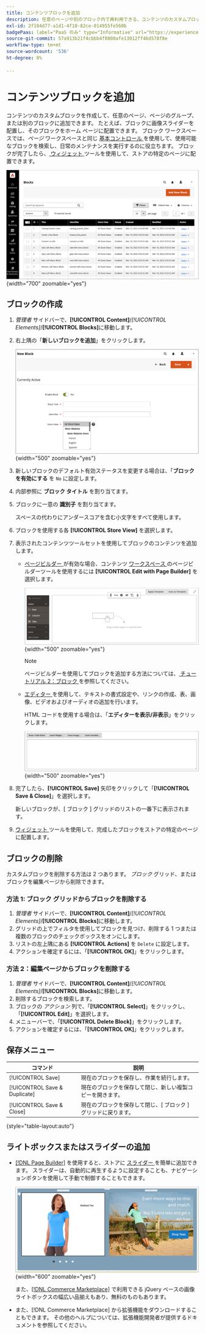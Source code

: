 ```yaml
---
title: コンテンツブロックを追加
description: 任意のページや別のブロック内で再利用できる、コンテンツのカスタムブロックを作成します。
exl-id: 2f104d77-a1d1-4f10-82ce-014955fe560b
badgePaas: label="PaaS のみ" type="Informative" url="https://experienceleague.adobe.com/en/docs/commerce/user-guides/product-solutions" tooltip="Adobe Commerce on Cloud プロジェクト（Adobeが管理する PaaS インフラストラクチャ）およびオンプレミスプロジェクトにのみ適用されます。"
source-git-commit: 57a913b21f4cbbb4f0800afe13012ff46d578f8e
workflow-type: tm+mt
source-wordcount: '536'
ht-degree: 0%

---
```


# コンテンツブロックを追加

コンテンツのカスタムブロックを作成して、任意のページ、ページのグループ、または別のブロックに追加できます。 たとえば、ブロックに画像スライダーを配置し、そのブロックをホーム ページに配置できます。 ブロック ワークスペースでは、_ページ_ ワークスペースと同じ [ 基本コントロール ](pages-workspace.md) を使用して、使用可能なブロックを検索し、日常のメンテナンスを実行するのに役立ちます。 ブロックが完了したら、[ ウィジェット ](widget-static-block.md) ツールを使用して、ストアの特定のページに配置できます。

![ ブロック ページには、既存のブロックのグリッドが表示されます ](./assets/blocks-workspace.png){width="700" zoomable="yes"}

## ブロックの作成

1. _管理者_ サイドバーで、**[!UICONTROL Content]**/_[!UICONTROL Elements]_/**[!UICONTROL Blocks]**&#x200B;に移動します。

1. 右上隅の「**新しいブロックを追加**」をクリックします。

   ![ 新規ブロック ページには、オプションとコンテンツスペースが表示されます ](./assets/block-detail.png){width="500" zoomable="yes"}

1. 新しいブロックのデフォルト有効ステータスを変更する場合は、「**ブロックを有効にする** を `No` に設定します。

1. 内部参照に **ブロック タイトル** を割り当てます。

1. ブロックに一意の **識別子** を割り当てます。

   スペースの代わりにアンダースコアを含む小文字をすべて使用します。

1. ブロックを使用する各 **[!UICONTROL Store View]** を選択します。

1. 表示されたコンテンツツールセットを使用してブロックのコンテンツを追加します。

   - [ ページビルダー ](../page-builder/introduction.md) が有効な場合、コンテンツ [ ワークスペース ](../page-builder/workspace.md) のページビルダーツールを使用するには **[!UICONTROL Edit with Page Builder]** を選択します。

     ![ ページビルダーワークスペース ](./assets/pb-workspace-block.png){width="500" zoomable="yes"}

     >[!NOTE]
     >
     >ページビルダーを使用してブロックを追加する方法については、[ チュートリアル 2：ブロック ](../page-builder/2-blocks.md) を参照してください。

   - [ エディター ](editor.md) を使用して、テキストの書式設定や、リンクの作成、表、画像、ビデオおよびオーディオの追加を行います。

     HTML コードを使用する場合は、「**エディターを表示/非表示**」をクリックします。

     ![ ブロック エディタ（非表示） ](./assets/block-editor-hidden.png){width="500" zoomable="yes"}

1. 完了したら、**[!UICONTROL Save]** 矢印をクリックして「**[!UICONTROL Save & Close]**」を選択します。

   新しいブロックが、[ ブロック ] グリッドのリストの一番下に表示されます。

1. [ ウィジェット ](widget-static-block.md) ツールを使用して、完成したブロックをストアの特定のページに配置します。

## ブロックの削除

カスタムブロックを削除する方法は 2 つあります。 _ブロック_ グリッド、またはブロックを編集ページから削除できます。

### 方法 1: ブロック グリッドからブロックを削除する

1. _管理者_ サイドバーで、**[!UICONTROL Content]**/_[!UICONTROL Elements]_/**[!UICONTROL Blocks]**&#x200B;に移動します。
1. グリッドの上でフィルタを使用してブロックを見つけ、削除する 1 つまたは複数のブロックのチェックボックスをオンにします。
1. リストの左上隅にある **[!UICONTROL Actions]** を `Delete` に設定します。
1. アクションを確定するには、「**[!UICONTROL OK]**」をクリックします。

### 方法 2：編集ページからブロックを削除する

1. _管理者_ サイドバーで、**[!UICONTROL Content]**/_[!UICONTROL Elements]_/**[!UICONTROL Blocks]**&#x200B;に移動します。
1. 削除するブロックを検索します。
1. ブロックの _アクション_ 列で、「**[!UICONTROL Select]**」をクリックし、「**[!UICONTROL Edit]**」を選択します。
1. メニューバーで、「**[!UICONTROL Delete Block]**」をクリックします。
1. アクションを確定するには、「**[!UICONTROL OK]**」をクリックします。

## 保存メニュー

| コマンド | 説明 |
|----------|----------- |
| [!UICONTROL Save] | 現在のブロックを保存し、作業を続行します。 |
| [!UICONTROL Save & Duplicate] | 現在のブロックを保存して閉じ、新しい複製コピーを開きます。 |
| [!UICONTROL Save & Close] | 現在のブロックを保存して閉じ、[ ブロック ] グリッドに戻ります。 |

{style="table-layout:auto"}

## ライトボックスまたはスライダーの追加

- [[!DNL Page Builder]](../page-builder/introduction.md) を使用すると、ストアに [ スライダー ](../page-builder/slider.md) を簡単に追加できます。 スライダーは、自動的に再生するように設定することも、ナビゲーションボタンを使用して手動で制御することもできます。

  ![ ページビルダースライダー ](./assets/pb-tutorial3-slider-tee-shirt-promo.png){width="600" zoomable="yes"}

  また、[[!DNL Commerce Marketplace]][1] で利用できる jQuery ベースの画像ライトボックスの幅広い品揃えもあり、無料のものもあります。

- また、[!DNL Commerce Marketplace] から拡張機能をダウンロードすることもできます。 その他のヘルプについては、拡張機能開発者が提供するドキュメントを参照してください。

[1]: https://marketplace.magento.com/extensions.html?q=lightbox
